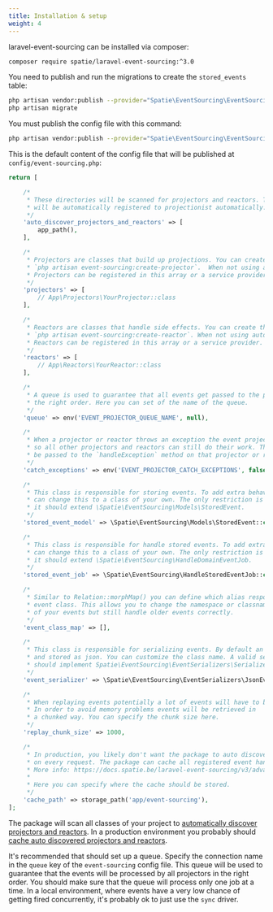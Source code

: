 ```yaml
---
title: Installation & setup
weight: 4
---
```


laravel-event-sourcing can be installed via composer:

```bash
composer require spatie/laravel-event-sourcing:^3.0
```

You need to publish and run the migrations to create the `stored_events` table:

```bash
php artisan vendor:publish --provider="Spatie\EventSourcing\EventSourcingServiceProvider" --tag="migrations"
php artisan migrate
```

You must publish the config file with this command:

```bash
php artisan vendor:publish --provider="Spatie\EventSourcing\EventSourcingServiceProvider" --tag="config"
```

This is the default content of the config file that will be published at `config/event-sourcing.php`:

```php
return [

    /*
     * These directories will be scanned for projectors and reactors. They
     * will be automatically registered to projectionist automatically.
     */
    'auto_discover_projectors_and_reactors' => [
        app_path(),
    ],

    /*
     * Projectors are classes that build up projections. You can create them by performing
     * `php artisan event-sourcing:create-projector`.  When not using auto-discovery
     * Projectors can be registered in this array or a service provider.
     */
    'projectors' => [
        // App\Projectors\YourProjector::class
    ],

    /*
     * Reactors are classes that handle side effects. You can create them by performing
     * `php artisan event-sourcing:create-reactor`. When not using auto-discovery
     * Reactors can be registered in this array or a service provider.
     */
    'reactors' => [
        // App\Reactors\YourReactor::class
    ],

    /*
     * A queue is used to guarantee that all events get passed to the projectors in
     * the right order. Here you can set of the name of the queue.
     */
    'queue' => env('EVENT_PROJECTOR_QUEUE_NAME', null),

    /*
     * When a projector or reactor throws an exception the event projectionist can catch it
     * so all other projectors and reactors can still do their work. The exception will
     * be passed to the `handleException` method on that projector or reactor.
     */
    'catch_exceptions' => env('EVENT_PROJECTOR_CATCH_EXCEPTIONS', false),

    /*
     * This class is responsible for storing events. To add extra behaviour you
     * can change this to a class of your own. The only restriction is that
     * it should extend \Spatie\EventSourcing\Models\StoredEvent.
     */
    'stored_event_model' => \Spatie\EventSourcing\Models\StoredEvent::class,

    /*
     * This class is responsible for handle stored events. To add extra behaviour you
     * can change this to a class of your own. The only restriction is that
     * it should extend \Spatie\EventSourcing\HandleDomainEventJob.
     */
    'stored_event_job' => \Spatie\EventSourcing\HandleStoredEventJob::class,

    /*
     * Similar to Relation::morphMap() you can define which alias responds to which
     * event class. This allows you to change the namespace or classnames
     * of your events but still handle older events correctly.
     */
    'event_class_map' => [],

    /*
     * This class is responsible for serializing events. By default an event will be serialized
     * and stored as json. You can customize the class name. A valid serializer
     * should implement Spatie\EventSourcing\EventSerializers\Serializer.
     */
    'event_serializer' => \Spatie\EventSourcing\EventSerializers\JsonEventSerializer::class,

    /*
     * When replaying events potentially a lot of events will have to be retrieved.
     * In order to avoid memory problems events will be retrieved in
     * a chunked way. You can specify the chunk size here.
     */
    'replay_chunk_size' => 1000,

    /*
     * In production, you likely don't want the package to auto discover the event handlers
     * on every request. The package can cache all registered event handlers.
     * More info: https://docs.spatie.be/laravel-event-sourcing/v3/advanced-usage/discovering-projectors-and-reactors
     *
     * Here you can specify where the cache should be stored.
     */
    'cache_path' => storage_path('app/event-sourcing'),
];
```

The package will scan all classes of your project to [automatically discover projectors and reactors](/laravel-event-sourcing/v3/advanced-usage/discovering-projectors-and-reactors#discovering-projectors-and-reactors). In a production environment you probably should [cache auto discovered projectors and reactors](/laravel-event-sourcing/v3/advanced-usage/discovering-projectors-and-reactors#caching-discovered-projectors-and-reactors).

It's recommended that should set up a queue. Specify the connection name in the `queue` key of the `event-sourcing` config file. This queue will be used to guarantee that the events will be processed by all projectors in the right order. You should make sure that the queue will process only one job at a time. In a local environment, where events have a very low chance of getting fired concurrently, it's probably ok to just use the `sync` driver.
